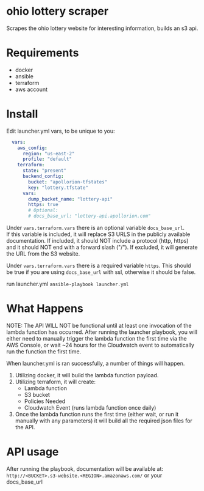 # ohio lottery scraper
Scrapes the ohio lottery website for interesting information, builds an s3 api.

# Requirements
- docker
- ansible
- terraform
- aws account

# Install
Edit launcher.yml vars, to be unique to you:

```yaml
  vars:
    aws_config:
      region: "us-east-2"
      profile: "default"
    terraform:
      state: "present"
      backend_config:
        bucket: "apollorion-tfstates"
        key: "lottery.tfstate"
      vars:
        dump_bucket_name: "lottery-api"
        https: true
        # Optional:
        # docs_base_url: "lottery-api.apollorion.com"
```
Under `vars.terraform.vars` there is an optional variable `docs_base_url`.  
If this variable is included, it will replace S3 URLS in the publicly available documentation.
If included, it should NOT include a protocol (http, https) and it should NOT end with a forward slash ("/"). 
If excluded, it will generate the URL from the S3 website.

Under `vars.terraform.vars` there is a required variable `https`. 
This should be true if you are using `docs_base_url` with ssl, otherwise it should be false. 
  
run launcher.yml `ansible-playbook launcher.yml`

# What Happens

NOTE: The API WILL NOT be functional until at least one invocation of the lambda function has occurred. After running the launcher playbook, you will either need to manually trigger the lambda function the first time via the AWS Console, or wait ~24 hours for the Cloudwatch event to automatically run the function the first time. 

When launcher.yml is ran successfully, a number of things will happen.

1. Utilizing docker, it will build the lambda function payload.
2. Utilizing terraform, it will create:
      - Lambda function
      - S3 bucket
      - Policies Needed
      - Cloudwatch Event (runs lambda function once daily)
3. Once the lambda function runs the first time (either wait, or run it manually with any parameters) it will build all the required json files for the API.


# API usage

After running the playbook, documentation will be available at:  
`http://<BUCKET>.s3-website.<REGION>.amazonaws.com/` or your docs_base_url
